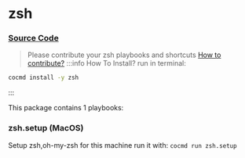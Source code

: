 # zsh
### [ Source Code ](https://github.com/cocmd/hub/tree/master/packages/zsh)
> Please contribute your zsh playbooks and shortcuts
> [How to contribute?](https://cocmd.org/docs/contributing)
:::info How To Install?
run in terminal:
```bash
cocmd install -y zsh
```
:::


This package contains 1 playbooks:

### zsh.setup (MacOS)
Setup zsh,oh-my-zsh for this machine
run it with: `cocmd run zsh.setup`




